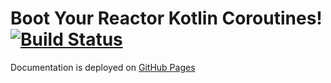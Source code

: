 # Boot Your Reactor Kotlin Coroutines! [![Build Status](https://travis-ci.org/daggerok/boot-your-reactor-kotlin-coroutines.svg?branch=master)](https://travis-ci.org/daggerok/boot-your-reactor-kotlin-coroutines)

Documentation is deployed on [GitHub Pages](https://daggerok.github.io/boot-your-reactor-kotlin-coroutines/)
